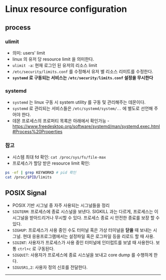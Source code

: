 # Linux resource configuration

## process
### ulimit
* 의미: users' limit
* linux 의 유저 당 resource limit 을 의미한다.
* `ulimit -a`: 현재 로그인 된 유저의 리소스 limit
* `/etc/security/limits.conf` 를 수정해서 유저 별 리소스 리미트를 수정한다.
* **`systemd` 로 구동되는 서비스는 `/etc/security/limits.conf` 설정을 무시한다**

### systemd
* `systemd` 는 linux 구동 시 system utility 를 구동 및 관리해주는 데몬이다.
* `systemd` 로 관리되는 서비스들은 `/etc/systemd/system/..` 에 별도로 선언해 주어야 한다.
* 데몬 프로세스의 프로퍼티 목록은 아래에서 확인가능 - https://www.freedesktop.org/software/systemd/man/systemd.exec.html#Process%20Properties

### 참고
* 시스템 최대 fd 확인: `cat /proc/sys/fs/file-max`
* 프로세스가 할당 받은 resource limit 확인:
```sh
ps -ef | grep KEYWORKD # pid 확인
cat /proc/$PID/limits
```

## POSIX Signal
* POSIX 기반 시그널 중 자주 사용되는 시그널들을 정리
* `SIGTERM`: 프로세스에 종료 시스널을 보낸다. SIGKILL 과는 다르게, 프로세스는 이 시그널을 받아드리거나 무시할 수 있다.  프로세스 종료 시 안전한 종료를 보장 할 수 있다.
* `SIGHUP`: 프로세스가 사용 중인 수도 터미널 혹은 가상 터미널을 **닫을** 때 보내는 시그널. 현대 응용프로그램에서는 설정파일 혹은 로그파일 등을 리로드 할 때 사용.
* `SIGINT`: 사용자가 프로세스가 사용 중인 터미널에 인터럽트를 보낼 때 사용한다. 보통 `ctrl+c` 로 구동된다.
* `SIGQUIT`: 사용자가 프로세스에 종료 시스널을 보내고 core dump 를 수행하게 한다.
* `SIGUSR1,2`: 사용자 정의 신호를 전달한다.


---
